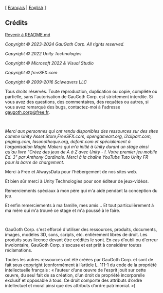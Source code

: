 [ [Français](copyrights-fr.md) | [English](copyrights.md) ]

## Crédits
[Revenir à README.md](README-fr.md)

*Copyright © 2023-2024 GauGoth Corp. All rights reserved.*

*Copyright © 2022 Unity Technologies*

*Copyright © Microsoft 2022 & Visual Studio*

*Copyright © freeSFX.com*

*Copyright © 2009-2016 Sciweavers LLC*


Tous droits réservés. Toute reproduction, duplication ou copie, complète ou partielle, sans l'autorisation de GauGoth Corp. est strictement interdite. 
Si vous avez des questions, des commentaires, des requêtes ou autres, si vous avez remarqué des bugs, contactez-moi à l'adresse gaugoth.corp@free.fr. 
<p>&nbsp;</p>


*Merci aux personnes qui ont rendu disponibles des ressources sur des sites comme Unity Asset Store,FreeSFX.com, opengameart.org, i2clipart.com, pngimg.com, lasonotheque.org, dafont.com et spécialement à l'organisation Magic Makers qui m'a initié à Unity durant un stage ainsi qu'au livre "Créez des jeux de A à Z avec Unity - I. Votre premier jeu mobile Ed. 3" par Anthony Cardinale. Merci à la chaîne YouTube Tuto Unity FR pour la barre de chargement.*

Merci à Free et AlwaysData pour l'hébergement de nos sites web.

Et bien sûr merci à Unity Technologies pour son éditeur de jeux-vidéos.

Remerciements spéciaux à mon père qui m'a aidé pendant la conception du jeu.

Et enfin remerciements à ma famille, mes amis... Et tout particulièrement à ma mère qui m'a trouvé ce stage et m'a poussé à le faire.
<p>&nbsp;</p>
 

GauGoth Corp. s'est efforcé d'utiliser des ressources, produits, documents, images, modèles 3D, sons, scripts, etc. entièrement libres de droit. Les produits sous licence devant être crédités le sont. En cas d'oubli ou d'erreur involontaire, GauGoth Corp. s'excuse et est prêt à considérer toutes réclamations.

Toutes les autres ressources ont été créées par GauGoth Corp. et sont de fait sous copyright (conformément à l’article L. 111-1 du code de la propriété intellectuelle français : « l’auteur d’une œuvre de l’esprit jouit sur cette œuvre, du seul fait de sa création, d’un droit de propriété incorporelle exclusif et opposable à tous. Ce droit comporte des attributs d’ordre intellectuel et moral ainsi que des attributs d’ordre patrimonial. »)
